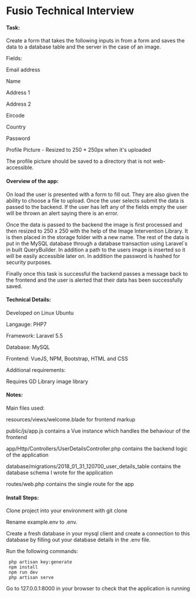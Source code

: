 # Fusio Technical Interview

#### Task:

Create a form that takes the following inputs in from a form and saves the data to a database table and the server in the case of an image.

Fields:

Email address

Name

Address 1

Address 2

Eircode

Country

Password

Profile Picture - Resized to 250 * 250px when it's uploaded

The profile picture should be saved to a directory that is not web-accessible.


#### Overview of the app:

On load the user is presented   with a form   to fill out. They are   also given the ability to choose a file to upload. Once the user selects submit the data is passed to the backend. If the user has left any of the fields empty the user will be thrown an alert saying there is an error.

Once the data is passed to the backend the image is first processed and then resized to 250 x 250 with the help of the Image Intervention Library. It is then placed in the storage folder with a new name. The rest of the data is put in the MySQL database through a database transaction using Laravel`s in built QueryBuilder. In addition  a path to the users image is inserted so it will be easily accessible later on. In addition the password is hashed for security purposes.




Finally once this task is successful the backend passes a message back to the frontend and the user is alerted that their data has been successfully saved.





#### Technical Details:


Developed on Linux Ubuntu

Langauge: PHP7

Framework: Laravel 5.5

Database: MySQL

Frontend: VueJS, NPM, Bootstrap, HTML and CSS


Additional requirements:

Requires GD Library image library

#### Notes:

Main files used:

resources/views/welcome.blade for frontend markup

public/js/app.js contains a Vue instance which handles the behaviour of the frontend


app/Http/Controllers/UserDetailsController.php contains the backend logic of the application

database/migrations/2018_01_31_120700_user_details_table contains the database schema I wrote for the application

routes/web.php contains the single route for the app



#### Install Steps:


Clone project into your environment with git clone

Rename example.env to .env.

Create a fresh database in your mysql client and create a connection to this database by filling out your database 
details in the .env file.

Run the following commands:

```
 php artisan key:generate
 npm install
 npm run dev 
 php artisan serve
 ```
Go to 127.0.0.1:8000 in your browser to check that the application is running
















